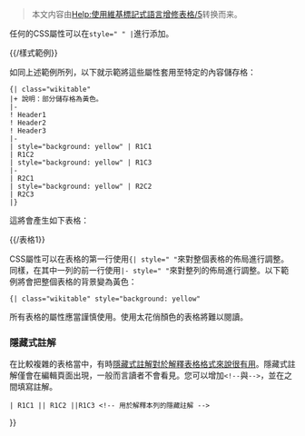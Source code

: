 > 本文内容由[Help:使用維基標記式語言增修表格/5](https://zh.wikipedia.org/wiki/Help:使用維基標記式語言增修表格/5)转换而来。


任何的CSS屬性可以在`style=" " |`進行添加。

{{/樣式範例}}

如同上述範例所列，以下就示範將這些屬性套用至特定的內容儲存格：

    {| class="wikitable"
    |+ 說明：部分儲存格為黃色。
    |-
    ! Header1
    ! Header2
    ! Header3
    |-
    | style="background: yellow" | R1C1
    | R1C2
    | style="background: yellow" | R1C3
    |-
    | R2C1
    | style="background: yellow" | R2C2
    | R2C3
    |}

這將會產生如下表格：

{{/表格1}}

CSS屬性可以在表格的第一行使用`{| style=" "`來對整個表格的佈局進行調整。同樣，在其中一列的前一行使用`|- style=" "`來對整列的佈局進行調整。以下範例將會把整個表格的背景變為黃色：

    {| class="wikitable" style="background: yellow"

所有表格的屬性應當謹慎使用。使用太花俏顏色的表格將難以閱讀。

### 隱藏式註解

在比較複雜的表格當中，有時[隱藏式註解對於解釋表格格式來說很有用](https://zh.wikipedia.org/wiki/HTML元素#注解 "wikilink")。隱藏式註解僅會在編輯頁面出現，一般而言讀者不會看見。您可以增加`<!--`與`-->`，並在之間填寫註解。

`| R1C1 || R1C2 ||R1C3 <!-- 用於解釋本列的隱藏註解 -->`

}}